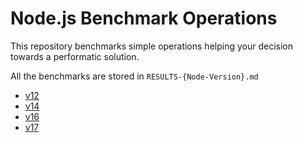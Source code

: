 # Node.js Benchmark Operations

This repository benchmarks simple operations helping your decision towards a performatic solution.

All the benchmarks are stored in `RESULTS-{Node-Version}.md`

- [v12](./RESULTS-v12.md)
- [v14](./RESULTS-v14.md)
- [v16](./RESULTS-v16.md)
- [v17](./RESULTS-v17.md)

